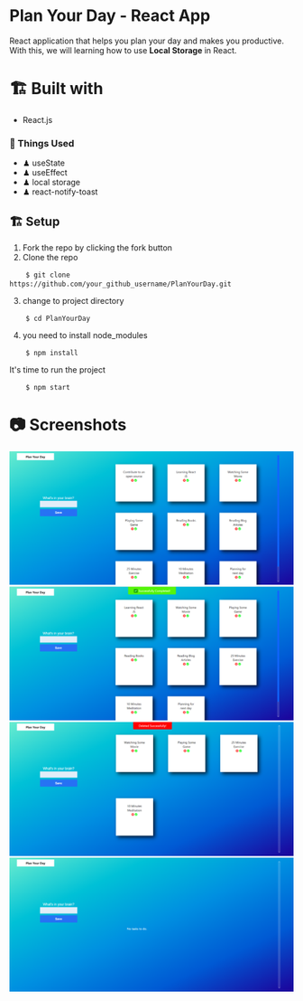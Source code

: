 # Plan Your Day - React App
React application that helps you plan your day and makes you productive.
With this, we will learning how to use __Local Storage__ in React.

# 🏗 Built with
- React.js

### 🍔 Things Used
- ♟ useState 
- ♟ useEffect
- ♟ local storage
- ♟ react-notify-toast

## 🏗 Setup 
1. Fork the repo by clicking the fork button
2. Clone the repo
```
    $ git clone https://github.com/your_github_username/PlanYourDay.git
```
3. change to project directory
```
    $ cd PlanYourDay
```
4. you need to install node_modules
```
    $ npm install
```
It's time to run the project
```
    $ npm start
```

# 📷 Screenshots
![Tasks Screen](./src/img/screen_1.png)<br/>
![Success Popup](./src/img/screen_2.png)<br/>
![Delete Popup](./src/img/screen_3.png)<br/>
![No Tasks](./src/img/screen_4.png)<br/>


